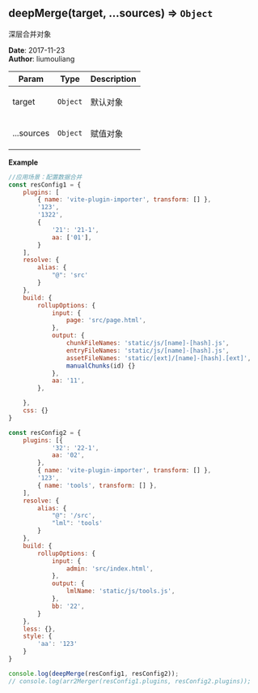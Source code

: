 ## deepMerge(target, ...sources) ⇒ <code>Object</code>
<p>深层合并对象</p>

**Date**: 2017-11-23  
**Author**: liumouliang  

| Param | Type | Description |
| --- | --- | --- |
| target | <code>Object</code> | <p>默认对象</p> |
| ...sources | <code>Object</code> | <p>赋值对象</p> |

**Example**  
```javascript
//应用场景：配置数据合并
const resConfig1 = {
    plugins: [
        { name: 'vite-plugin-importer', transform: [] },
        '123',
        '1322',
        {
            '21': '21-1',
            aa: ['01'],
        }
    ],
    resolve: {
        alias: {
            "@": 'src'
        }
    },
    build: {
        rollupOptions: {
            input: {
                page: 'src/page.html',
            },
            output: {
                chunkFileNames: 'static/js/[name]-[hash].js',
                entryFileNames: 'static/js/[name]-[hash].js',
                assetFileNames: 'static/[ext]/[name]-[hash].[ext]',
                manualChunks(id) {}
            },
            aa: '11',
        },

    },
    css: {}
}

const resConfig2 = {
    plugins: [{
            '32': '22-1',
            aa: '02',
        },
        { name: 'vite-plugin-importer', transform: [] },
        '123',
        { name: 'tools', transform: [] },
    ],
    resolve: {
        alias: {
            "@": '/src',
            "lml": 'tools'
        }
    },
    build: {
        rollupOptions: {
            input: {
                admin: 'src/index.html',
            },
            output: {
                lmlName: 'static/js/tools.js',
            },
            bb: '22',
        }
    },
    less: {},
    style: {
        'aa': '123'
    }
}

console.log(deepMerge(resConfig1, resConfig2));
// console.log(arr2Merger(resConfig1.plugins, resConfig2.plugins));
```
